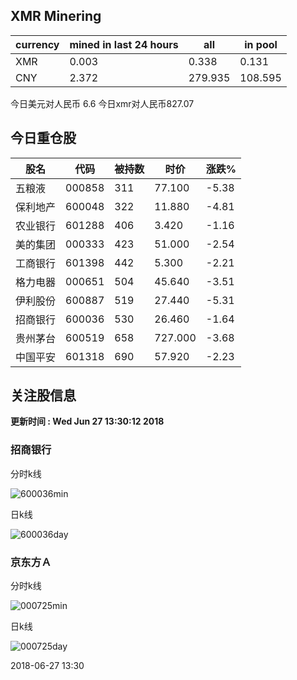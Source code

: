 ## XMR Minering

|currency|mined in last 24 hours|all|in pool|
|---|---|---|---|
|XMR|0.003|0.338|0.131|
|CNY|2.372|279.935|108.595|

今日美元对人民币 6.6	今日xmr对人民币827.07


## 今日重仓股 

|股名|代码|被持数|时价|涨跌%|
|---|---|---|---|---|
|五粮液|000858|311|77.100|-5.38|
|保利地产|600048|322|11.880|-4.81|
|农业银行|601288|406|3.420|-1.16|
|美的集团|000333|423|51.000|-2.54|
|工商银行|601398|442|5.300|-2.21|
|格力电器|000651|504|45.640|-3.51|
|伊利股份|600887|519|27.440|-5.31|
|招商银行|600036|530|26.460|-1.64|
|贵州茅台|600519|658|727.000|-3.68|
|中国平安|601318|690|57.920|-2.23|

## 关注股信息
**更新时间 : Wed Jun 27 13:30:12 2018**
### 招商银行 
分时k线

![600036min](http://image.sinajs.cn/newchart/min/n/sh600036.gif)

日k线

![600036day](http://image.sinajs.cn/newchart/daily/n/sh600036.gif)

### 京东方Ａ 
分时k线

![000725min](http://image.sinajs.cn/newchart/min/n/sz000725.gif)

日k线

![000725day](http://image.sinajs.cn/newchart/daily/n/sz000725.gif)

2018-06-27 13:30